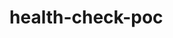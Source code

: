 # health-check-poc

<!-- https://docs.microsoft.com/pt-br/visualstudio/ide/code-styles-and-code-cleanup?view=vs-2022 -->
<!-- https://renatogroffe.medium.com/tratamento-de-falhas-com-net-polly-implementando-o-padr%C3%A3o-circuit-breaker-8727abcc7414 -->

<!-- https://www.thecodebuzz.com/add-kafka-topic-health-check-route-csharp-asp-net-core/ -->